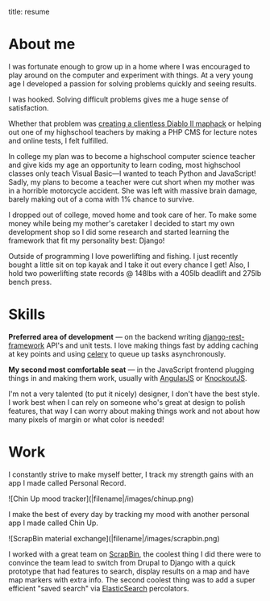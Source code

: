 title: resume

# About me

I was fortunate enough to grow up in a home where I was encouraged to play around on the computer and experiment with
things. At a very young age I developed a passion for solving problems quickly and seeing results.

I was hooked. Solving difficult problems gives me a huge sense of satisfaction.

Whether that problem was [creating a clientless Diablo II maphack](https://www.youtube.com/watch?v=pL7K58Cdo5Y) or helping out one of my highschool teachers by making a
PHP CMS for lecture notes and online tests, I felt fulfilled.

In college my plan was to become a highschool computer science teacher and give kids my age an opportunity to learn coding,
most highschool classes only teach Visual Basic&mdash;I wanted to teach Python and JavaScript! Sadly, my plans to become a teacher
were cut short when my mother was in a horrible motorcycle accident.  She was left with massive brain damage, barely making out of
a coma with 1% chance to survive.

I dropped out of college, moved home and took care of her. To make some money while being my mother's caretaker
I decided to start my own development shop so I did some research and started learning the framework that fit my
personality best: Django!

Outside of programming I love powerlifting and fishing. I just recently bought a little sit on top kayak and I take it out
every chance I get! Also, I hold two powerlifting state records @ 148lbs with a 405lb deadlift and 275lb bench press.




# Skills

**Preferred area of development** &mdash; on the backend writing [django-rest-framework](http://www.django-rest-framework.org/)
API's and unit tests. I love making things fast by adding caching at key points and using [celery](http://www.celeryproject.org/) to queue up tasks
asynchronously.

**My second most comfortable seat** &mdash;  in the JavaScript frontend plugging things in and making them work, usually with [AngularJS](http://angularjs.org/) or [KnockoutJS](http://knockoutjs.com/).

I'm not a very talented (to put it nicely) designer, I don't have the best style. I work best when I can rely on someone who's great at
design to polish features, that way I can worry about making things work and not about how many pixels of margin
or what color is needed!


# Work

I constantly strive to make myself better, I track my strength gains with an app I made called Personal Record.

<div class="text-center" markdown="1">
![Chin Up mood tracker](|filename|/images/chinup.png)
</div>

I make the best of every day by tracking my mood with another personal app I made called Chin Up.


<div class="text-center" markdown="1">
![ScrapBin material exchange](|filename|/images/scrapbin.png)
</div>



I worked with a great team on [ScrapBin](http://scrapbin.com), the coolest thing I did there were to convince the team lead
to switch from Drupal to Django with a quick prototype that had features to search, display results on a map and have
map markers with extra info. The second coolest thing was to add a super efficient "saved search" via [ElasticSearch](http://www.elasticsearch.org/) percolators.
